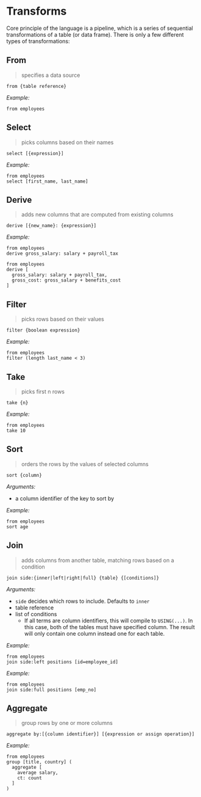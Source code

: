 # Transforms

Core principle of the language is a pipeline, which is a series of sequential transformations of a table (or data frame). There is only a few different types of transformations:

## From

> specifies a data source

```prql_no_test
from {table reference}
```

*Example:*

```prql
from employees
```

## Select

> picks columns based on their names

```prql_no_test
select [{expression}]
```

*Example:*

```prql
from employees
select [first_name, last_name]
```

## Derive

> adds new columns that are computed from existing columns

```prql_no_test
derive [{new_name}: {expression}]
```

*Example:*

```prql
from employees
derive gross_salary: salary + payroll_tax
```

```prql
from employees
derive [
  gross_salary: salary + payroll_tax,
  gross_cost: gross_salary + benefits_cost
]
```

## Filter

> picks rows based on their values

```prql_no_test
filter {boolean expression}
```

*Example:*

```prql_no_test
from employees
filter (length last_name < 3)
```

## Take

> picks first n rows

```prql_no_test
take {n}
```

*Example:*

```prql
from employees
take 10
```

## Sort

> orders the rows by the values of selected columns

```prql_no_test
sort {column}
```

*Arguments:*

- a column identifier of the key to sort by

*Example:*

```prql
from employees
sort age
```

## Join

> adds columns from another table, matching rows based on a condition

```prql_no_test
join side:{inner|left|right|full} {table} {[conditions]}
```

*Arguments:*

- `side` decides which rows to include. Defaults to `inner`
- table reference
- list of conditions
  - If all terms are column identifiers, this will compile to `USING(...)`. In this case, both of the tables must have specified column. The result will only contain one column instead one for each table.

*Example:*

```prql
from employees
join side:left positions [id=employee_id]
```

*Example:*

```prql
from employees
join side:full positions [emp_no]
```

## Aggregate

> group rows by one or more columns

```prql_no_test
aggregate by:[{column identifier}] [{expression or assign operation}]
```

*Example:*

```prql
from employees
group [title, country] (
  aggregate [
    average salary,
    ct: count
  ]
)
```
